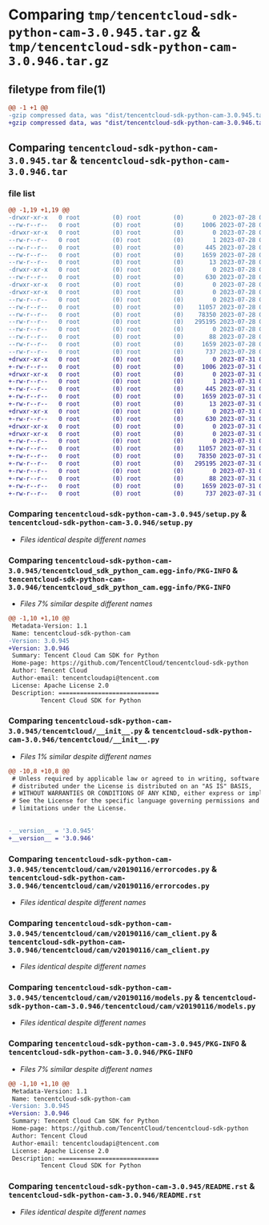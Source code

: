 # Comparing `tmp/tencentcloud-sdk-python-cam-3.0.945.tar.gz` & `tmp/tencentcloud-sdk-python-cam-3.0.946.tar.gz`

## filetype from file(1)

```diff
@@ -1 +1 @@
-gzip compressed data, was "dist/tencentcloud-sdk-python-cam-3.0.945.tar", last modified: Fri Jul 28 00:22:45 2023, max compression
+gzip compressed data, was "dist/tencentcloud-sdk-python-cam-3.0.946.tar", last modified: Mon Jul 31 00:20:44 2023, max compression
```

## Comparing `tencentcloud-sdk-python-cam-3.0.945.tar` & `tencentcloud-sdk-python-cam-3.0.946.tar`

### file list

```diff
@@ -1,19 +1,19 @@
-drwxr-xr-x   0 root         (0) root         (0)        0 2023-07-28 00:22:45.000000 tencentcloud-sdk-python-cam-3.0.945/
--rw-r--r--   0 root         (0) root         (0)     1006 2023-07-28 00:22:45.000000 tencentcloud-sdk-python-cam-3.0.945/setup.py
-drwxr-xr-x   0 root         (0) root         (0)        0 2023-07-28 00:22:45.000000 tencentcloud-sdk-python-cam-3.0.945/tencentcloud_sdk_python_cam.egg-info/
--rw-r--r--   0 root         (0) root         (0)        1 2023-07-28 00:22:45.000000 tencentcloud-sdk-python-cam-3.0.945/tencentcloud_sdk_python_cam.egg-info/dependency_links.txt
--rw-r--r--   0 root         (0) root         (0)      445 2023-07-28 00:22:45.000000 tencentcloud-sdk-python-cam-3.0.945/tencentcloud_sdk_python_cam.egg-info/SOURCES.txt
--rw-r--r--   0 root         (0) root         (0)     1659 2023-07-28 00:22:45.000000 tencentcloud-sdk-python-cam-3.0.945/tencentcloud_sdk_python_cam.egg-info/PKG-INFO
--rw-r--r--   0 root         (0) root         (0)       13 2023-07-28 00:22:45.000000 tencentcloud-sdk-python-cam-3.0.945/tencentcloud_sdk_python_cam.egg-info/top_level.txt
-drwxr-xr-x   0 root         (0) root         (0)        0 2023-07-28 00:22:45.000000 tencentcloud-sdk-python-cam-3.0.945/tencentcloud/
--rw-r--r--   0 root         (0) root         (0)      630 2023-07-28 00:22:45.000000 tencentcloud-sdk-python-cam-3.0.945/tencentcloud/__init__.py
-drwxr-xr-x   0 root         (0) root         (0)        0 2023-07-28 00:22:45.000000 tencentcloud-sdk-python-cam-3.0.945/tencentcloud/cam/
-drwxr-xr-x   0 root         (0) root         (0)        0 2023-07-28 00:22:45.000000 tencentcloud-sdk-python-cam-3.0.945/tencentcloud/cam/v20190116/
--rw-r--r--   0 root         (0) root         (0)        0 2023-07-28 00:22:45.000000 tencentcloud-sdk-python-cam-3.0.945/tencentcloud/cam/v20190116/__init__.py
--rw-r--r--   0 root         (0) root         (0)    11057 2023-07-28 00:22:45.000000 tencentcloud-sdk-python-cam-3.0.945/tencentcloud/cam/v20190116/errorcodes.py
--rw-r--r--   0 root         (0) root         (0)    78350 2023-07-28 00:22:45.000000 tencentcloud-sdk-python-cam-3.0.945/tencentcloud/cam/v20190116/cam_client.py
--rw-r--r--   0 root         (0) root         (0)   295195 2023-07-28 00:22:45.000000 tencentcloud-sdk-python-cam-3.0.945/tencentcloud/cam/v20190116/models.py
--rw-r--r--   0 root         (0) root         (0)        0 2023-07-28 00:22:45.000000 tencentcloud-sdk-python-cam-3.0.945/tencentcloud/cam/__init__.py
--rw-r--r--   0 root         (0) root         (0)       88 2023-07-28 00:22:45.000000 tencentcloud-sdk-python-cam-3.0.945/setup.cfg
--rw-r--r--   0 root         (0) root         (0)     1659 2023-07-28 00:22:45.000000 tencentcloud-sdk-python-cam-3.0.945/PKG-INFO
--rw-r--r--   0 root         (0) root         (0)      737 2023-07-28 00:22:45.000000 tencentcloud-sdk-python-cam-3.0.945/README.rst
+drwxr-xr-x   0 root         (0) root         (0)        0 2023-07-31 00:20:44.000000 tencentcloud-sdk-python-cam-3.0.946/
+-rw-r--r--   0 root         (0) root         (0)     1006 2023-07-31 00:20:44.000000 tencentcloud-sdk-python-cam-3.0.946/setup.py
+drwxr-xr-x   0 root         (0) root         (0)        0 2023-07-31 00:20:44.000000 tencentcloud-sdk-python-cam-3.0.946/tencentcloud_sdk_python_cam.egg-info/
+-rw-r--r--   0 root         (0) root         (0)        1 2023-07-31 00:20:44.000000 tencentcloud-sdk-python-cam-3.0.946/tencentcloud_sdk_python_cam.egg-info/dependency_links.txt
+-rw-r--r--   0 root         (0) root         (0)      445 2023-07-31 00:20:44.000000 tencentcloud-sdk-python-cam-3.0.946/tencentcloud_sdk_python_cam.egg-info/SOURCES.txt
+-rw-r--r--   0 root         (0) root         (0)     1659 2023-07-31 00:20:44.000000 tencentcloud-sdk-python-cam-3.0.946/tencentcloud_sdk_python_cam.egg-info/PKG-INFO
+-rw-r--r--   0 root         (0) root         (0)       13 2023-07-31 00:20:44.000000 tencentcloud-sdk-python-cam-3.0.946/tencentcloud_sdk_python_cam.egg-info/top_level.txt
+drwxr-xr-x   0 root         (0) root         (0)        0 2023-07-31 00:20:44.000000 tencentcloud-sdk-python-cam-3.0.946/tencentcloud/
+-rw-r--r--   0 root         (0) root         (0)      630 2023-07-31 00:20:44.000000 tencentcloud-sdk-python-cam-3.0.946/tencentcloud/__init__.py
+drwxr-xr-x   0 root         (0) root         (0)        0 2023-07-31 00:20:44.000000 tencentcloud-sdk-python-cam-3.0.946/tencentcloud/cam/
+drwxr-xr-x   0 root         (0) root         (0)        0 2023-07-31 00:20:44.000000 tencentcloud-sdk-python-cam-3.0.946/tencentcloud/cam/v20190116/
+-rw-r--r--   0 root         (0) root         (0)        0 2023-07-31 00:20:44.000000 tencentcloud-sdk-python-cam-3.0.946/tencentcloud/cam/v20190116/__init__.py
+-rw-r--r--   0 root         (0) root         (0)    11057 2023-07-31 00:20:44.000000 tencentcloud-sdk-python-cam-3.0.946/tencentcloud/cam/v20190116/errorcodes.py
+-rw-r--r--   0 root         (0) root         (0)    78350 2023-07-31 00:20:44.000000 tencentcloud-sdk-python-cam-3.0.946/tencentcloud/cam/v20190116/cam_client.py
+-rw-r--r--   0 root         (0) root         (0)   295195 2023-07-31 00:20:44.000000 tencentcloud-sdk-python-cam-3.0.946/tencentcloud/cam/v20190116/models.py
+-rw-r--r--   0 root         (0) root         (0)        0 2023-07-31 00:20:44.000000 tencentcloud-sdk-python-cam-3.0.946/tencentcloud/cam/__init__.py
+-rw-r--r--   0 root         (0) root         (0)       88 2023-07-31 00:20:44.000000 tencentcloud-sdk-python-cam-3.0.946/setup.cfg
+-rw-r--r--   0 root         (0) root         (0)     1659 2023-07-31 00:20:44.000000 tencentcloud-sdk-python-cam-3.0.946/PKG-INFO
+-rw-r--r--   0 root         (0) root         (0)      737 2023-07-31 00:20:44.000000 tencentcloud-sdk-python-cam-3.0.946/README.rst
```

### Comparing `tencentcloud-sdk-python-cam-3.0.945/setup.py` & `tencentcloud-sdk-python-cam-3.0.946/setup.py`

 * *Files identical despite different names*

### Comparing `tencentcloud-sdk-python-cam-3.0.945/tencentcloud_sdk_python_cam.egg-info/PKG-INFO` & `tencentcloud-sdk-python-cam-3.0.946/tencentcloud_sdk_python_cam.egg-info/PKG-INFO`

 * *Files 7% similar despite different names*

```diff
@@ -1,10 +1,10 @@
 Metadata-Version: 1.1
 Name: tencentcloud-sdk-python-cam
-Version: 3.0.945
+Version: 3.0.946
 Summary: Tencent Cloud Cam SDK for Python
 Home-page: https://github.com/TencentCloud/tencentcloud-sdk-python
 Author: Tencent Cloud
 Author-email: tencentcloudapi@tencent.com
 License: Apache License 2.0
 Description: ============================
         Tencent Cloud SDK for Python
```

### Comparing `tencentcloud-sdk-python-cam-3.0.945/tencentcloud/__init__.py` & `tencentcloud-sdk-python-cam-3.0.946/tencentcloud/__init__.py`

 * *Files 1% similar despite different names*

```diff
@@ -10,8 +10,8 @@
 # Unless required by applicable law or agreed to in writing, software
 # distributed under the License is distributed on an "AS IS" BASIS,
 # WITHOUT WARRANTIES OR CONDITIONS OF ANY KIND, either express or implied.
 # See the License for the specific language governing permissions and
 # limitations under the License.
 
 
-__version__ = '3.0.945'
+__version__ = '3.0.946'
```

### Comparing `tencentcloud-sdk-python-cam-3.0.945/tencentcloud/cam/v20190116/errorcodes.py` & `tencentcloud-sdk-python-cam-3.0.946/tencentcloud/cam/v20190116/errorcodes.py`

 * *Files identical despite different names*

### Comparing `tencentcloud-sdk-python-cam-3.0.945/tencentcloud/cam/v20190116/cam_client.py` & `tencentcloud-sdk-python-cam-3.0.946/tencentcloud/cam/v20190116/cam_client.py`

 * *Files identical despite different names*

### Comparing `tencentcloud-sdk-python-cam-3.0.945/tencentcloud/cam/v20190116/models.py` & `tencentcloud-sdk-python-cam-3.0.946/tencentcloud/cam/v20190116/models.py`

 * *Files identical despite different names*

### Comparing `tencentcloud-sdk-python-cam-3.0.945/PKG-INFO` & `tencentcloud-sdk-python-cam-3.0.946/PKG-INFO`

 * *Files 7% similar despite different names*

```diff
@@ -1,10 +1,10 @@
 Metadata-Version: 1.1
 Name: tencentcloud-sdk-python-cam
-Version: 3.0.945
+Version: 3.0.946
 Summary: Tencent Cloud Cam SDK for Python
 Home-page: https://github.com/TencentCloud/tencentcloud-sdk-python
 Author: Tencent Cloud
 Author-email: tencentcloudapi@tencent.com
 License: Apache License 2.0
 Description: ============================
         Tencent Cloud SDK for Python
```

### Comparing `tencentcloud-sdk-python-cam-3.0.945/README.rst` & `tencentcloud-sdk-python-cam-3.0.946/README.rst`

 * *Files identical despite different names*

